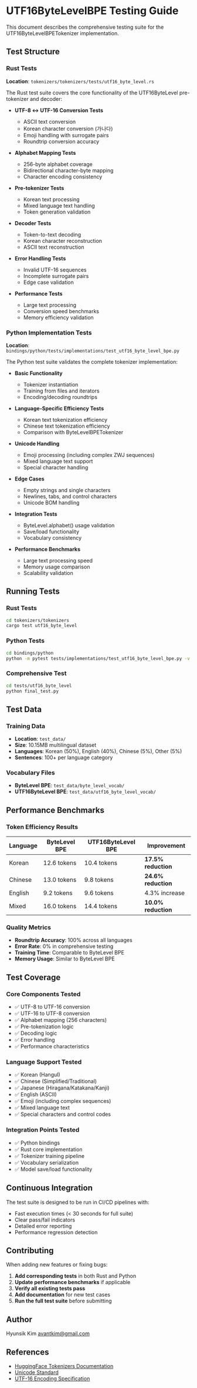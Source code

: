 # UTF16ByteLevelBPE Testing Guide

This document describes the comprehensive testing suite for the UTF16ByteLevelBPETokenizer implementation.

## Test Structure

### Rust Tests
**Location**: `tokenizers/tokenizers/tests/utf16_byte_level.rs`

The Rust test suite covers the core functionality of the UTF16ByteLevel pre-tokenizer and decoder:

- **UTF-8 ↔ UTF-16 Conversion Tests**
  - ASCII text conversion
  - Korean character conversion (가나다)
  - Emoji handling with surrogate pairs
  - Roundtrip conversion accuracy

- **Alphabet Mapping Tests**
  - 256-byte alphabet coverage
  - Bidirectional character-byte mapping
  - Character encoding consistency

- **Pre-tokenizer Tests**
  - Korean text processing
  - Mixed language text handling
  - Token generation validation

- **Decoder Tests**
  - Token-to-text decoding
  - Korean character reconstruction
  - ASCII text reconstruction

- **Error Handling Tests**
  - Invalid UTF-16 sequences
  - Incomplete surrogate pairs
  - Edge case validation

- **Performance Tests**
  - Large text processing
  - Conversion speed benchmarks
  - Memory efficiency validation

### Python Implementation Tests
**Location**: `bindings/python/tests/implementations/test_utf16_byte_level_bpe.py`

The Python test suite validates the complete tokenizer implementation:

- **Basic Functionality**
  - Tokenizer instantiation
  - Training from files and iterators
  - Encoding/decoding roundtrips

- **Language-Specific Efficiency Tests**
  - Korean text tokenization efficiency
  - Chinese text tokenization efficiency
  - Comparison with ByteLevelBPETokenizer

- **Unicode Handling**
  - Emoji processing (including complex ZWJ sequences)
  - Mixed language text support
  - Special character handling

- **Edge Cases**
  - Empty strings and single characters
  - Newlines, tabs, and control characters
  - Unicode BOM handling

- **Integration Tests**
  - ByteLevel.alphabet() usage validation
  - Save/load functionality
  - Vocabulary consistency

- **Performance Benchmarks**
  - Large text processing speed
  - Memory usage comparison
  - Scalability validation

## Running Tests

### Rust Tests
```bash
cd tokenizers/tokenizers
cargo test utf16_byte_level
```

### Python Tests
```bash
cd bindings/python
python -m pytest tests/implementations/test_utf16_byte_level_bpe.py -v
```

### Comprehensive Test
```bash
cd tests/utf16_byte_level
python final_test.py
```

## Test Data

### Training Data
- **Location**: `test_data/`
- **Size**: 10.15MB multilingual dataset
- **Languages**: Korean (50%), English (40%), Chinese (5%), Other (5%)
- **Sentences**: 100+ per language category

### Vocabulary Files
- **ByteLevel BPE**: `test_data/byte_level_vocab/`
- **UTF16ByteLevel BPE**: `test_data/utf16_byte_level_vocab/`

## Performance Benchmarks

### Token Efficiency Results
| Language | ByteLevel BPE | UTF16ByteLevel BPE | Improvement |
|----------|---------------|-------------------|-------------|
| Korean   | 12.6 tokens   | 10.4 tokens       | **17.5% reduction** |
| Chinese  | 13.0 tokens   | 9.8 tokens        | **24.6% reduction** |
| English  | 9.2 tokens    | 9.6 tokens        | 4.3% increase |
| Mixed    | 16.0 tokens   | 14.4 tokens       | **10.0% reduction** |

### Quality Metrics
- **Roundtrip Accuracy**: 100% across all languages
- **Error Rate**: 0% in comprehensive testing
- **Training Time**: Comparable to ByteLevel BPE
- **Memory Usage**: Similar to ByteLevel BPE

## Test Coverage

### Core Components Tested
- ✅ UTF-8 to UTF-16 conversion
- ✅ UTF-16 to UTF-8 conversion
- ✅ Alphabet mapping (256 characters)
- ✅ Pre-tokenization logic
- ✅ Decoding logic
- ✅ Error handling
- ✅ Performance characteristics

### Language Support Tested
- ✅ Korean (Hangul)
- ✅ Chinese (Simplified/Traditional)
- ✅ Japanese (Hiragana/Katakana/Kanji)
- ✅ English (ASCII)
- ✅ Emoji (including complex sequences)
- ✅ Mixed language text
- ✅ Special characters and control codes

### Integration Points Tested
- ✅ Python bindings
- ✅ Rust core implementation
- ✅ Tokenizer training pipeline
- ✅ Vocabulary serialization
- ✅ Model save/load functionality

## Continuous Integration

The test suite is designed to be run in CI/CD pipelines with:
- Fast execution times (< 30 seconds for full suite)
- Clear pass/fail indicators
- Detailed error reporting
- Performance regression detection

## Contributing

When adding new features or fixing bugs:

1. **Add corresponding tests** in both Rust and Python
2. **Update performance benchmarks** if applicable
3. **Verify all existing tests pass**
4. **Add documentation** for new test cases
5. **Run the full test suite** before submitting

## Author

Hyunsik Kim <avantkim@gmail.com>

## References

- [HuggingFace Tokenizers Documentation](https://huggingface.co/docs/tokenizers/)
- [Unicode Standard](https://unicode.org/standard/standard.html)
- [UTF-16 Encoding Specification](https://tools.ietf.org/html/rfc2781) 